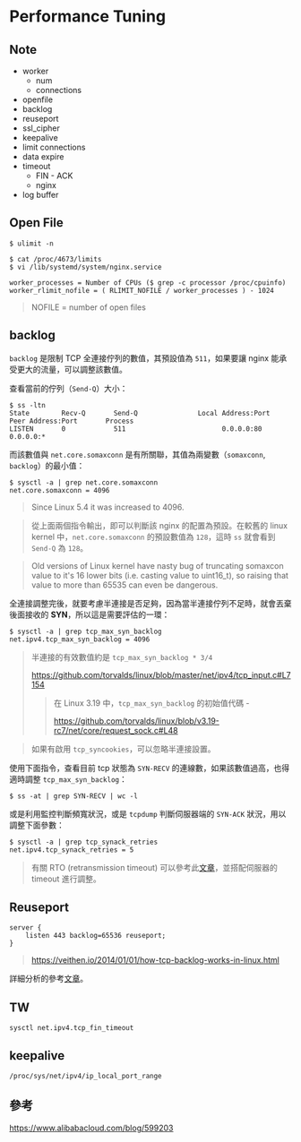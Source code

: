 # Performance Tuning

## Note

- worker
    - num
    - connections
- openfile
- backlog
- reuseport
- ssl_cipher
- keepalive
- limit connections
- data expire
- timeout
    - FIN - ACK
    - nginx
- log buffer

## Open File

```
$ ulimit -n
```

```
$ cat /proc/4673/limits
$ vi /lib/systemd/system/nginx.service
```

```
worker_processes = Number of CPUs ($ grep -c processor /proc/cpuinfo)
worker_rlimit_nofile = ( RLIMIT_NOFILE / worker_processes ) - 1024  
```

> NOFILE = number of open files

## backlog 

`backlog` 是限制 TCP 全連接佇列的數值，其預設值為 `511`，如果要讓 nginx 能承受更大的流量，可以調整該數值。

查看當前的佇列（`Send-Q`）大小：

```
$ ss -ltn
State        Recv-Q       Send-Q               Local Address:Port                Peer Address:Port       Process
LISTEN       0            511                        0.0.0.0:80                     0.0.0.0:*
```

而該數值與 `net.core.somaxconn` 是有所關聯，其值為兩變數（`somaxconn`, `backlog`）的最小值：

```
$ sysctl -a | grep net.core.somaxconn
net.core.somaxconn = 4096
```

>  Since Linux 5.4 it was increased to 4096.

> 從上面兩個指令輸出，即可以判斷該 nginx 的配置為預設。在較舊的 linux kernel 中，`net.core.somaxconn` 的預設數值為 `128`，這時 `ss` 就會看到 `Send-Q` 為 `128`。

> Old versions of Linux kernel have nasty bug of truncating somaxcon value to it's 16 lower bits (i.e. casting value to uint16_t), so raising that value to more than 65535 can even be dangerous. 

全連接調整完後，就要考慮半連接是否足夠，因為當半連接佇列不足時，就會丟棄後面接收的 **SYN**，所以這是需要評估的一環：

```
$ sysctl -a | grep tcp_max_syn_backlog
net.ipv4.tcp_max_syn_backlog = 4096
```

> 半連接的有效數值約是 `tcp_max_syn_backlog * 3/4`
>
> https://github.com/torvalds/linux/blob/master/net/ipv4/tcp_input.c#L7154
>
>
>> 在 Linux 3.19 中，`tcp_max_syn_backlog` 的初始值代碼 - 
>>
>> https://github.com/torvalds/linux/blob/v3.19-rc7/net/core/request_sock.c#L48
>>

> 如果有啟用 `tcp_syncookies`，可以忽略半連接設置。

使用下面指令，查看目前 tcp 狀態為 `SYN-RECV` 的連線數，如果該數值過高，也得適時調整 `tcp_max_syn_backlog`：

```
$ ss -at | grep SYN-RECV | wc -l
```

或是利用監控判斷頻寬狀況，或是 `tcpdump` 判斷伺服器端的 `SYN-ACK` 狀況，用以調整下面參數：

```
$ sysctl -a | grep tcp_synack_retries
net.ipv4.tcp_synack_retries = 5
```

> 有關 RTO (retransmission timeout) 可以參考此[文章](https://sgros.blogspot.com/2012/02/calculating-tcp-rto.html)，並搭配伺服器的 timeout 進行調整。


## Reuseport

```
server {
    listen 443 backlog=65536 reuseport;
}
```

> https://veithen.io/2014/01/01/how-tcp-backlog-works-in-linux.html

詳細分析的參考[文章](https://yishenggong.com/2023/06/05/nginx-reuseport-causes-occasional-lag-cn/)。

## TW

```
sysctl net.ipv4.tcp_fin_timeout
```

## keepalive

```
/proc/sys/net/ipv4/ip_local_port_range
```

## 參考

https://www.alibabacloud.com/blog/599203
